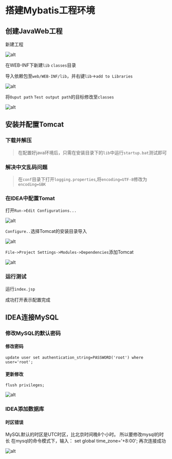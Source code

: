 # 搭建Mybatis工程环境

## 创建JavaWeb工程

新建工程

![alt](../img/1.2.png)

在WEB-INF下新建`lib` `classes`目录

导入依赖包至`web/WEB-INF/lib`，并右键`lib`->`add to Libraries`

![alt](../img/1.3.png)



将`Ouput path` `Test output path`的目标修改至`classes`

![alt](../img/1.4.png)

## 安装并配置Tomcat
### 下载并解压
> 在配置好java环境后，只需在安装目录下的`lib`中运行`startup.bat`测试即可

### 解决中文乱码问题
> 在`conf`目录下打开`logging.properties`,将`encoding=UTF-8`修改为`encoding=GBK`

### 在IDEA中配置Tomat

打开`Run->Edit Configurations...`

![alt](../img/addTomcat.png)

`Configure..`选择Tomcat的安装目录导入

![alt](../img/addpath.png)

`File->Project Settings->Modules->Dependencies`添加Tomcat

![alt](../img/1.1.png)

### 运行测试
运行`index.jsp`

成功打开表示配置完成

## IDEA连接MySQL

### 修改MySQL的默认密码

#### 修改密码
```mysql
update user set authentication_string=PASSWORD('root') where user='root';
```
#### 更新修改
```mysql
flush privileges;
```

![alt](../img/1.5.png)


### IDEA添加数据库

#### 时区错误
MySQL默认的时区是UTC时区，比北京时间晚8个小时。
所以要修改mysql的时长
在mysql的命令模式下，输入：
set global time_zone='+8:00';
再次连接成功

![alt](../img/1.6.png)
